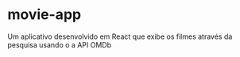 # movie-app
Um aplicativo desenvolvido em React que exibe os filmes através da pesquisa usando o a API OMDb 
